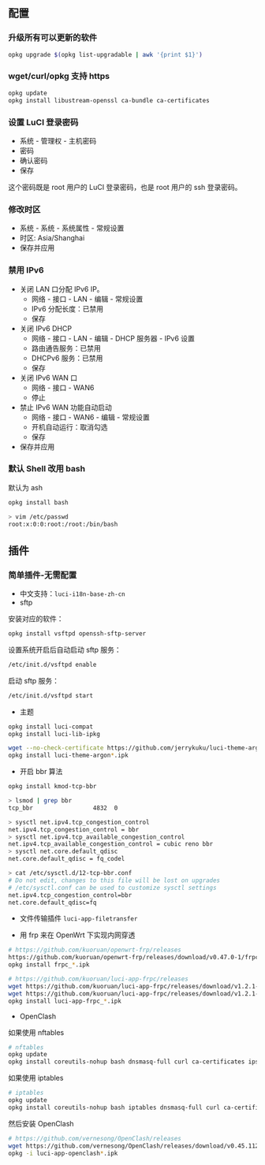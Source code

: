 ## 配置

### 升级所有可以更新的软件

```bash
opkg upgrade $(opkg list-upgradable | awk '{print $1}')
```

### wget/curl/opkg 支持 https

```bash
opkg update
opkg install libustream-openssl ca-bundle ca-certificates
```

### 设置 LuCI 登录密码

- 系统 - 管理权 - 主机密码
- 密码
- 确认密码
- 保存

这个密码既是 root 用户的 LuCI 登录密码，也是 root 用户的 ssh 登录密码。

### 修改时区

- 系统 - 系统 - 系统属性 - 常规设置
- 时区: Asia/Shanghai
- 保存并应用

### 禁用 IPv6

- 关闭 LAN 口分配 IPv6 IP。
  - 网络 - 接口 - LAN - 编辑 - 常规设置
  - IPv6 分配长度：已禁用
  - 保存
- 关闭 IPv6 DHCP
  - 网络 - 接口 - LAN - 编辑 - DHCP 服务器 - IPv6 设置
  - 路由通告服务：已禁用
  - DHCPv6 服务：已禁用
  - 保存
- 关闭 IPv6 WAN 口
  - 网络 - 接口 - WAN6
  - 停止
- 禁止 IPv6 WAN 功能自动启动
  - 网络 - 接口 - WAN6 - 编辑 - 常规设置
  - 开机自动运行：取消勾选
  - 保存
- 保存并应用

### 默认 Shell 改用 bash

默认为 ash

```bash
opkg install bash

> vim /etc/passwd
root:x:0:0:root:/root:/bin/bash
```

## 插件

### 简单插件-无需配置

- 中文支持：`luci-i18n-base-zh-cn`
- sftp

安装对应的软件：

```bash
opkg install vsftpd openssh-sftp-server
```

设置系统开启后自动启动 sftp 服务：

```bash
/etc/init.d/vsftpd enable
```

启动 sftp 服务：

```bash
/etc/init.d/vsftpd start
```

- 主题

```bash
opkg install luci-compat
opkg install luci-lib-ipkg

wget --no-check-certificate https://github.com/jerrykuku/luci-theme-argon/releases/download/v2.3/luci-theme-argon_2.3_all.ipk
opkg install luci-theme-argon*.ipk
```

- 开启 bbr 算法

```bash
opkg install kmod-tcp-bbr

> lsmod | grep bbr
tcp_bbr                 4832  0 

> sysctl net.ipv4.tcp_congestion_control
net.ipv4.tcp_congestion_control = bbr
> sysctl net.ipv4.tcp_available_congestion_control
net.ipv4.tcp_available_congestion_control = cubic reno bbr
> sysctl net.core.default_qdisc
net.core.default_qdisc = fq_codel

> cat /etc/sysctl.d/12-tcp-bbr.conf 
# Do not edit, changes to this file will be lost on upgrades
# /etc/sysctl.conf can be used to customize sysctl settings
net.ipv4.tcp_congestion_control=bbr
net.core.default_qdisc=fq
```

- 文件传输插件 `luci-app-filetransfer`

- 用 frp 来在 OpenWrt 下实现内网穿透

```bash
# https://github.com/kuoruan/openwrt-frp/releases
https://github.com/kuoruan/openwrt-frp/releases/download/v0.47.0-1/frpc_0.47.0-1_x86_64.ipk
opkg install frpc_*.ipk

# https://github.com/kuoruan/luci-app-frpc/releases
wget https://github.com/kuoruan/luci-app-frpc/releases/download/v1.2.1-1/luci-app-frpc_1.2.1-1_all.ipk
wget https://github.com/kuoruan/luci-app-frpc/releases/download/v1.2.1-1/luci-i18n-frpc-zh-cn_1.2.1-1_all.ipk
opkg install luci-app-frpc_*.ipk
```

- OpenClash

如果使用 nftables

```bash
# nftables
opkg update
opkg install coreutils-nohup bash dnsmasq-full curl ca-certificates ipset ip-full libcap libcap-bin ruby ruby-yaml kmod-tun kmod-inet-diag unzip kmod-nft-tproxy luci-compat luci luci-base
```

如果使用 iptables

```bash
# iptables
opkg update
opkg install coreutils-nohup bash iptables dnsmasq-full curl ca-certificates ipset ip-full iptables-mod-tproxy iptables-mod-extra libcap libcap-bin ruby ruby-yaml kmod-tun kmod-inet-diag unzip luci-compat luci luci-base
```

然后安装 OpenClash

```bash
# https://github.com/vernesong/OpenClash/releases
wget https://github.com/vernesong/OpenClash/releases/download/v0.45.112-beta/luci-app-openclash_0.45.112-beta_all.ipk
opkg -i luci-app-openclash*.ipk
```
